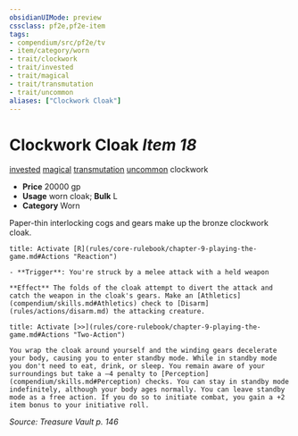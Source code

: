 ```yaml
---
obsidianUIMode: preview
cssclass: pf2e,pf2e-item
tags:
- compendium/src/pf2e/tv
- item/category/worn
- trait/clockwork
- trait/invested
- trait/magical
- trait/transmutation
- trait/uncommon
aliases: ["Clockwork Cloak"]
---
```

# Clockwork Cloak *Item 18*  
[invested](rules/traits/invested.md "Invested Item Trait")  [magical](rules/traits/magical.md "Magical Item Trait")  [transmutation](rules/traits/transmutation.md "Transmutation School Trait")  [uncommon](rules/traits/uncommon.md "Uncommon Rarity Trait")  clockwork  

- **Price** 20000 gp
- **Usage** worn cloak; **Bulk** L
- **Category** Worn

Paper-thin interlocking cogs and gears make up the bronze clockwork cloak.

```ad-embed-ability
title: Activate [R](rules/core-rulebook/chapter-9-playing-the-game.md#Actions "Reaction")

- **Trigger**: You're struck by a melee attack with a held weapon

**Effect** The folds of the cloak attempt to divert the attack and catch the weapon in the cloak's gears. Make an [Athletics](compendium/skills.md#Athletics) check to [Disarm](rules/actions/disarm.md) the attacking creature.
```

```ad-embed-ability
title: Activate [>>](rules/core-rulebook/chapter-9-playing-the-game.md#Actions "Two-Action")

You wrap the cloak around yourself and the winding gears decelerate your body, causing you to enter standby mode. While in standby mode you don't need to eat, drink, or sleep. You remain aware of your surroundings but take a –4 penalty to [Perception](compendium/skills.md#Perception) checks. You can stay in standby mode indefinitely, although your body ages normally. You can leave standby mode as a free action. If you do so to initiate combat, you gain a +2 item bonus to your initiative roll.
```

*Source: Treasure Vault p. 146*